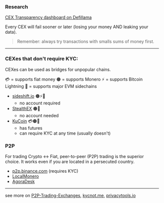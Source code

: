 ### Research
[CEX Transparency dashboard on Defillama](http://defillama.com/cexs)

Every CEX will fail sooner or later (losing your money AND leaking your data).

> Remember: always try transactions with smalls sums of money first.

---

### CEXes that don't require KYC:
CEXes can be used as bridges for unpopular chains.

💳 = supports fiat money
🟠 = supports Monero
⚡ = supports Bitcoin Lightning
🦊 = supports major EVM sidechains

- [sideshift.io](https://sideshift.io/) 🟠⚡🦊
	- no account required
- [StealthEX](https://stealthex.io/) 🟠🦊
	- no account needed
- [KuCoin](https://www.kucoin.com/) 💳🟠🦊
	- has futures
	- can require KYC at any time (usually doesn't)

### P2P

For trading Crypto <-> Fiat, peer-to-peer (P2P) trading is the superior choice. It works even if you are located in a persecuted country.

- [p2p.binance.com](https://p2p.binance.com/) (requires KYC)
- [LocalMonero](https://localmonero.co/)
- [AgoraDesk](https://agoradesk.com/)

---

see more on [P2P-Trading-Exchanges](https://github.com/cointastical/P2P-Trading-Exchanges), [kycnot.me](https://kycnot.me/), [privacytools.io](https://www.privacytools.io/)